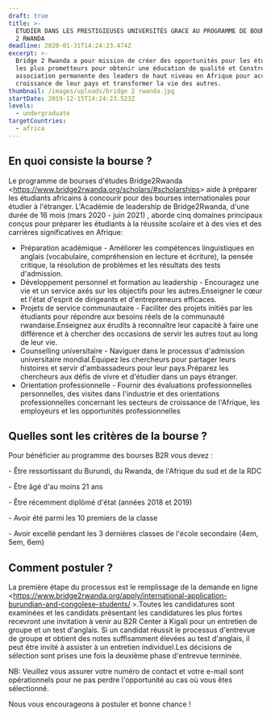 ```yaml
---
draft: true
title: >-
  ETUDIER DANS LES PRESTIGIEUSES UNIVERSITÉS GRACE AU PROGRAMME DE BOURSE BRIDGE
  2 RWANDA 
deadline: 2020-01-31T14:24:23.474Z
excerpt: >-
  Bridge 2 Rwanda a pour mission de créer des opportunités pour les étudiants
  les plus prometteurs pour obtenir une éducation de qualité et Construire une
  association permanente des leaders de haut niveau en Afrique pour accélérer la
  croissance de leur pays et transformer la vie des autres.
thumbnail: /images/uploads/bridge 2 rwanda.jpg
startDate: 2019-12-15T14:24:23.523Z
levels:
  - undergraduate
targetCountries:
  - africa
---
```

## En quoi consiste la bourse ?

Le programme de bourses d'études Bridge2Rwanda <<https://www.bridge2rwanda.org/scholars/#scholarships>> aide  à préparer les étudiants africains à concourir pour des bourses internationales pour étudier à l'étranger. L'Académie de leadership de Bridge2Rwanda, d'une durée de 16 mois (mars 2020 - juin 2021)  , aborde cinq domaines principaux conçus pour préparer les étudiants à la réussite scolaire et à des vies et des carrières significatives en Afrique:

* Préparation académique - Améliorer les compétences linguistiques en anglais (vocabulaire, compréhension en lecture et écriture), la pensée critique, la résolution de problèmes et les résultats des tests d'admission.
* Développement personnel et formation au leadership - Encouragez une vie et un service axés sur les objectifs pour les autres.Enseigner le cœur et l'état d'esprit de dirigeants et d'entrepreneurs efficaces.
* Projets de service communautaire - Faciliter des projets initiés par les étudiants pour répondre aux besoins réels de la communauté rwandaise.Enseignez aux érudits à reconnaître leur capacité à faire une différence et à chercher des occasions de servir les autres tout au long de leur vie.
* Counselling universitaire - Naviguer dans le processus d'admission universitaire mondial.Équipez les chercheurs pour partager leurs histoires et servir d'ambassadeurs pour leur pays.Préparez les chercheurs aux défis de vivre et d'étudier dans un pays étranger.
* Orientation professionnelle - Fournir des évaluations professionnelles personnelles, des visites dans l'industrie et des orientations professionnelles concernant les secteurs de croissance de l'Afrique, les employeurs et les opportunités professionnelles



## Quelles sont les critères de la bourse ?

Pour bénéficier au programme des bourses B2R vous devez :

\- Être ressortissant du Burundi, du Rwanda, de l'Afrique du sud et de la RDC

\- Être âgé d'au moins 21 ans

\- Être récemment diplômé d'état (années 2018 et 2019)

\- Avoir été parmi les 10 premiers de la classe

\- Avoir excellé pendant les 3 dernières classes de l'école secondaire (4em, 5em, 6em)

## Comment postuler ?

La première étape du processus est le remplissage de la demande en ligne <<https://www.bridge2rwanda.org/apply/international-application-burundian-and-congolese-students/> >.Toutes les candidatures sont examinées et les candidats présentant les candidatures les plus fortes recevront une invitation à venir au B2R Center à Kigali pour un entretien de groupe et un test d'anglais. Si un candidat réussit le processus d'entrevue de groupe et obtient des notes suffisamment élevées au test d'anglais, il peut être invité à assister à un entretien individuel.Les décisions de sélection sont prises une fois la deuxième phase d'entrevue terminée.

NB: Veuillez vous assurer votre numéro de contact et votre e-mail sont opérationnels pour ne pas perdre l'opportunité au cas où vous êtes sélectionné.

Nous vous encourageons à postuler et bonne chance !
